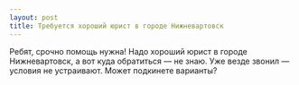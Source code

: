```yaml
---
layout: post 
title: Требуется хороший юрист в городе Нижневартовск 
--- 
```

Ребят, срочно помощь нужна! Надо хороший юрист в городе Нижневартовск, а вот куда обратиться — не знаю. Уже везде звонил — условия не устраивают. Может подкинете варианты?